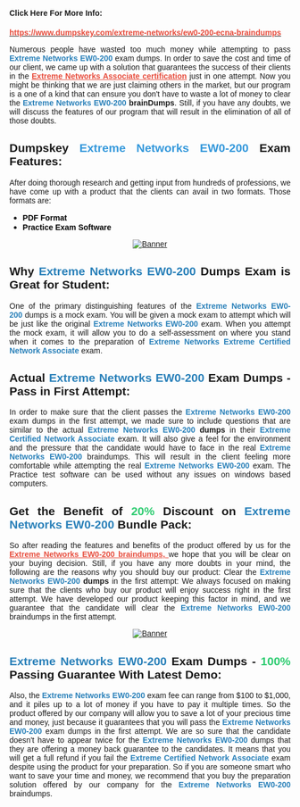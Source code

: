 <h1 style="text-align: justify;"><span style="font-size:14px;"><span style="font-family:Verdana,Geneva,sans-serif;"><strong>Click Here For More Info:</strong></span></span></h1>

<p style="text-align: justify;"><a href="https://www.dumpskey.com/extreme-networks/ew0-200-ecna-braindumps"><span style="color:#e74c3c;"><strong><span style="font-family:Verdana,Geneva,sans-serif;">https://www.dumpskey.com/extreme-networks/ew0-200-ecna-braindumps</span></strong></span></a></p>

<p style="text-align: justify;"><span style="font-family:Verdana,Geneva,sans-serif;">Numerous people have wasted too much money while attempting to pass <span style="color:#2980b9;"><strong>Extreme Networks EW0-200</strong></span> exam dumps. In order to save the cost and time of our client, we came up with a solution that guarantees the success of their clients in the <strong><a href="https://www.dumpskey.com/extreme-networks/ew0-200-ecna-braindumps"><span style="color:#e74c3c;"><u>Extreme Networks Associate certification</u></span></a></strong> just in one attempt. Now you might be thinking that we are just claiming others in the market, but our program is a one of a kind that can ensure you don't have to waste a lot of money to clear the <strong><span style="color:#2980b9;">Extreme Networks EW0-200 </span>brainDumps</strong>. Still, if you have any doubts, we will discuss the features of our program that will result in the elimination of all of those doubts. </span></p>

<h2 style="text-align: justify;"><span style="font-family:Verdana,Geneva,sans-serif;"><strong>Dumpskey <span style="color:#3498db;">Extreme Networks EW0-200</span> Exam Features:</strong></span></h2>

<p style="text-align: justify;"><span style="font-family:Verdana,Geneva,sans-serif;">After doing thorough research and getting input from hundreds of professions, we have come up with a product that the clients can avail in two formats. Those formats are:</span></p>

<ul>
	<li style="text-align: justify;"><span style="color:#000000;"><strong><span style="font-family:Verdana,Geneva,sans-serif;">PDF Format</span></strong></span></li>
	<li style="text-align: justify;"><span style="color:#000000;"><strong><span style="font-family:Verdana,Geneva,sans-serif;">Practice Exam Software</span></strong></span></li>
</ul>

<p style="text-align: center;"><a href="https://www.dumpskey.com/extreme-networks/ew0-200-ecna-braindumps"><span style="font-family:Verdana,Geneva,sans-serif;"><img src="http://soperdoper.com/search_portal/uploads/general_banners/1532007609_Banner--311.jpg" alt="Banner"/></span></a></p>

<h2 style="text-align: justify;"><span style="font-family:Verdana,Geneva,sans-serif;"><strong>Why <span style="color:#2980b9;">Extreme Networks EW0-200</span> Dumps Exam is Great for Student:</strong></span></h2>

<p style="text-align: justify;"><span style="font-family:Verdana,Geneva,sans-serif;">One of the primary distinguishing features of the <strong><span style="color:#2980b9;">Extreme Networks EW0-200</span> </strong>dumps is a mock exam. You will be given a mock exam to attempt which will be just like the original <strong><span style="color:#2980b9;">Extreme Networks EW0-200</span> </strong>exam. When you attempt the mock exam, it will allow you to do a self-assessment on where you stand when it comes to the preparation of <span style="color:#2980b9;"><strong>Extreme Networks Extreme Certified Network Associate </strong></span> exam.</span></p>

<h2 style="text-align: justify;"><span style="font-family:Verdana,Geneva,sans-serif;"><strong>Actual <span style="color:#2980b9;">Extreme Networks EW0-200</span> Exam Dumps - Pass in First Attempt:</strong></span></h2>

<p style="text-align: justify;"><span style="font-family:Verdana,Geneva,sans-serif;">In order to make sure that the client passes the <span style="color:#2980b9;"><strong>Extreme Networks EW0-200</strong></span> exam dumps in the first attempt, we made sure to include questions that are similar to the actual <strong><span style="color:#2980b9;">Extreme Networks EW0-200</span> dumps</strong> in their <span style="color:#2980b9;"><strong>Extreme Certified Network Associate </strong></span> exam. It will also give a feel for the environment and the pressure that the candidate would have to face in the real <span style="color:#2980b9;"><strong>Extreme Networks EW0-200</strong></span> braindumps. This will result in the client feeling more comfortable while attempting the real <strong><span style="color:#2980b9;">Extreme Networks EW0-200</span> </strong>exam. The Practice test software can be used without any issues on windows based computers.</span></p>

<h2 style="text-align: justify;"><span style="font-family:Verdana,Geneva,sans-serif;"><strong>Get the Benefit of <span style="color:#2ecc71;">20%</span> Discount on <span style="color:#2980b9;">Extreme Networks EW0-200</span> Bundle Pack:</strong></span></h2>

<p style="text-align: justify;"><span style="font-family:Verdana,Geneva,sans-serif;">So after reading the features and benefits of the product offered by us for the<a href="https://www.dumpskey.com/extreme-networks/ew0-200-ecna-braindumps"><span style="color:#e74c3c;"><u><strong> Extreme Networks EW0-200 braindumps, </strong></u></span></a>we hope that you will be clear on your buying decision. Still, if you have any more doubts in your mind, the following are the reasons why you should buy our product: Clear the <strong><span style="color:#2980b9;">Extreme Networks EW0-200</span> dumps</strong> in the first attempt: We always focused on making sure that the clients who buy our product will enjoy success right in the first attempt. We have developed our product keeping this factor in mind, and we guarantee that the candidate will clear the <span style="color:#2980b9;"><strong>Extreme Networks EW0-200</strong></span> braindumps in the first attempt. </span></p>

<p style="text-align: center;"><a href="https://www.dumpskey.com/extreme-networks/ew0-200-ecna-braindumps"><span style="font-family:Verdana,Geneva,sans-serif;"><img src="http://soperdoper.com/search_portal/uploads/general_banners/1532338720_BANNER-8.jpg" alt="Banner"/></span></a></p>

<h2 style="text-align: justify;"><span style="font-family:Verdana,Geneva,sans-serif;"><strong><span style="color:#2980b9;">Extreme Networks EW0-200</span> Exam Dumps - <span style="color:#2ecc71;">100%</span> Passing Guarantee With Latest Demo:</strong></span></h2>

<p style="text-align: justify;"><span style="font-family:Verdana,Geneva,sans-serif;">Also, the <span style="color:#2980b9;"><strong>Extreme Networks EW0-200</strong></span> exam fee can range from $100 to $1,000, and it piles up to a lot of money if you have to pay it multiple times. So the product offered by our company will allow you to save a lot of your precious time and money, just because it guarantees that you will pass the <strong><span style="color:#2980b9;">Extreme Networks EW0-200</span> </strong>exam dumps in the first attempt. We are so sure that the candidate doesn't have to appear twice for the <span style="color:#2980b9;"><strong>Extreme Networks EW0-200</strong></span> dumps that they are offering a money back guarantee to the candidates. It means that you will get a full refund if you fail the <span style="color:#2980b9;"><strong>Extreme Certified Network Associate </strong></span> exam despite using the product for your preparation. So if you are someone smart who want to save your time and money, we recommend that you buy the preparation solution offered by our company for the <span style="color:#2980b9;"><strong>Extreme Networks EW0-200</strong></span> braindumps.</span></p>
